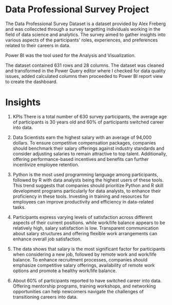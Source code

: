 # Data Professional Survey Project

The Data Professional Survey Dataset is a dataset provided by Alex Freberg and was colleccted through a survey targetting individuals working in the field of data science and analytics. The survey aimed to gather insights into various aspects of the participants' roles, experiences, and preferences related to their careers in data.

Power BI was the tool used for the Analysis and Visualization.

The dataset contained 631 rows and 28 columns. The dataset was cleaned and transformed in the Power Query editor where I checked for data quality issues, added calculated columns then proceeded to Power BI  report view to create the dashboard. 

# Insights
1. KPIs
There is a total number of 630 survey participants, the average age of participants  is 30 years old and 60% of participants switched career into data.

2. Data Scientists earn the highest salary with an average of 94,000 dollars. To ensure competitive compensation packages, companies should benchmark their salary offerings against industry standards and consider adjusting salaries to remain attractive to top talent. Additionally, offering performance-based incentives and benefits can further incentivize employee retention.

3. Python is the most used programming language among participants, followed by R with data analysts being the highest users of these tools. This trend suggests that companies should prioritize Python and R skill development programs  particularly for data analysts, to enhance their proficiency in these tools. Investing in training and resources for employees can improve productivity and efficiency in data-related tasks. 

4. Participants express varying levels of satisfaction across different aspects of their current positions. while work/life balance appears to be relatively high, salary satisfaction is low. Transparent communication about salary structures and offering flexible work arrangements can enhance overall job satisfaction.

5. The data shows that salary is the most significant factor for participants when considering a new job, followed by remote work and work/life balance. To enhance recruitment processes, companies should emphasize competitive salary offerings, availability of remote work options and promote a healthy work/life balance.

6. About 60% of participants reported to have switched career into data. Offering mentorship programs, training workshops, and networking opportunities can help newcomers navigate the challenges of transitioning careers into data. 
